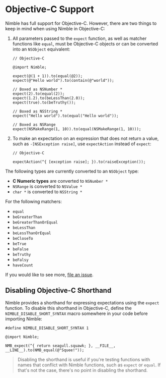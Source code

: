 # Objective-C Support

Nimble has full support for Objective-C. However, there are two things
to keep in mind when using Nimble in Objective-C:

1. All parameters passed to the ``expect`` function, as well as matcher
   functions like ``equal``, must be Objective-C objects or can be converted into
   an `NSObject` equivalent:

   ```objc
   // Objective-C

   @import Nimble;

   expect(@(1 + 1)).to(equal(@2));
   expect(@"Hello world").to(contain(@"world"));

   // Boxed as NSNumber *
   expect(2).to(equal(2));
   expect(1.2).to(beLessThan(2.0));
   expect(true).to(beTruthy());

   // Boxed as NSString *
   expect("Hello world").to(equal("Hello world"));

   // Boxed as NSRange
   expect(NSMakeRange(1, 10)).to(equal(NSMakeRange(1, 10)));
   ```

2. To make an expectation on an expression that does not return a value,
   such as `-[NSException raise]`, use ``expectAction`` instead of
   ``expect``:

   ```objc
   // Objective-C

   expectAction(^{ [exception raise]; }).to(raiseException());
   ```

The following types are currently converted to an `NSObject` type:

 - **C Numeric types** are converted to `NSNumber *`
 - `NSRange` is converted to `NSValue *`
 - `char *` is converted to `NSString *`

For the following matchers:

- ``equal``
- ``beGreaterThan``
- ``beGreaterThanOrEqual``
- ``beLessThan``
- ``beLessThanOrEqual``
- ``beCloseTo``
- ``beTrue``
- ``beFalse``
- ``beTruthy``
- ``beFalsy``
- ``haveCount``


If you would like to see more, [file an issue](https://github.com/Quick/Nimble/issues).

## Disabling Objective-C Shorthand

Nimble provides a shorthand for expressing expectations using the
``expect`` function. To disable this shorthand in Objective-C, define the
``NIMBLE_DISABLE_SHORT_SYNTAX`` macro somewhere in your code before
importing Nimble:

```objc
#define NIMBLE_DISABLE_SHORT_SYNTAX 1

@import Nimble;

NMB_expect(^{ return seagull.squawk; }, __FILE__, __LINE__).to(NMB_equal(@"Squee!"));
```

> Disabling the shorthand is useful if you're testing functions with
  names that conflict with Nimble functions, such as ``expect`` or
  ``equal``. If that's not the case, there's no point in disabling the
  shorthand.
